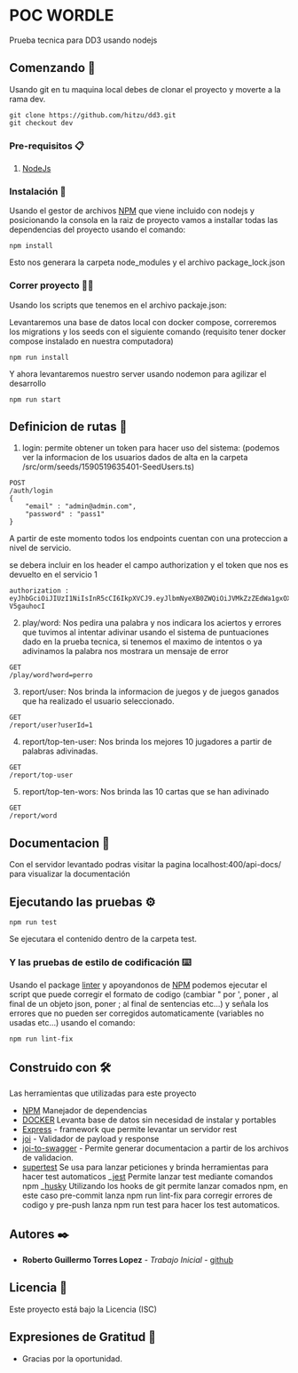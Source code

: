 # POC WORDLE

Prueba tecnica para DD3 usando nodejs

## Comenzando 🚀

Usando git en tu maquina local debes de clonar el proyecto y moverte a la rama dev.

```
git clone https://github.com/hitzu/dd3.git
git checkout dev
```

### Pre-requisitos 📋

1. [NodeJs](https://nodejs.org/es/download/)

### Instalación 🔧

Usando el gestor de archivos [NPM](https://www.npmjs.com/) que viene incluido con nodejs y posicionando la consola en la raiz de proyecto vamos a installar todas las dependencias del proyecto usando el comando:

```
npm install
```

Esto nos generara la carpeta node_modules y el archivo package_lock.json

### Correr proyecto 🏃‍♂️

Usando los scripts que tenemos en el archivo packaje.json:

Levantaremos una base de datos local con docker compose, correremos los migrations y los seeds con el siguiente comando (requisito tener docker compose instalado en nuestra computadora)

```
npm run install
```

Y ahora levantaremos nuestro server usando nodemon para agilizar el desarrollo

```
npm run start
```

## Definicion de rutas 🍻

1. login: permite obtener un token para hacer uso del sistema: (podemos ver la informacion de los usuarios dados de alta en la carpeta /src/orm/seeds/1590519635401-SeedUsers.ts)

```
POST
/auth/login
{
    "email" : "admin@admin.com",
    "password" : "pass1"
}
```

A partir de este momento todos los endpoints cuentan con una proteccion a nivel de servicio.

se debera incluir en los header el campo authorization y el token que nos es devuelto en el servicio 1

```
authorization : eyJhbGciOiJIUzI1NiIsInR5cCI6IkpXVCJ9.eyJlbmNyeXB0ZWQiOiJVMkZzZEdWa1gxOXlmY0ZZWE9lVVVvcGs0YThleE1aYjR2ZWdKWE15eDd5N29GTUIvVmlqV3ZSd2l2OU5IeFdXZVB2em56NDBmc3YrOVlEUkpGb2JhbjN5QmJrS08rc3VKSnasdasdhzbXJpb1BtcnZ6bUgvVVk1Y3pCZll5dmluZ0dJOCIsImlhdCI6MTY2MTg5NTMwNywiZXhwIjoxNjYyMDAzMzA3fQ.YEbftnMH9JsJasd_PacWkCEhhcRBumNCGasdasdplU-V5gauhocI
```

2. play/word: Nos pedira una palabra y nos indicara los aciertos y errores que tuvimos al intentar adivinar usando el sistema de puntuaciones dado en la prueba tecnica, si tenemos el maximo de intentos o ya adivinamos la palabra nos mostrara un mensaje de error

```
GET
/play/word?word=perro
```

3. report/user: Nos brinda la informacion de juegos y de juegos ganados que ha realizado el usuario seleccionado.

```
GET
/report/user?userId=1
```

4. report/top-ten-user: Nos brinda los mejores 10 jugadores a partir de palabras adivinadas.

```
GET
/report/top-user
```

5. report/top-ten-wors: Nos brinda las 10 cartas que se han adivinado

```
GET
/report/word
```

## Documentacion 📖

Con el servidor levantado podras visitar la pagina localhost:400/api-docs/ para visualizar la documentación

## Ejecutando las pruebas ⚙️

```
npm run test
```

Se ejecutara el contenido dentro de la carpeta test.

### Y las pruebas de estilo de codificación ⌨️

Usando el package [linter](https://www.npmjs.com/package/eslint) y apoyandonos de [NPM](https://www.npmjs.com/) podemos ejecutar el script que puede corregir el formato de codigo (cambiar " por ', poner , al final de un objeto json, poner ; al final de sentencias etc...) y señala los errores que no pueden ser corregidos automaticamente (variables no usadas etc...) usando el comando:

```
npm run lint-fix
```

## Construido con 🛠️

Las herramientas que utilizadas para este proyecto

- [NPM](https://www.npmjs.com/) Manejador de dependencias
- [DOCKER](https://hub.docker.com/_/postgres) Levanta base de datos sin necesidad de instalar y portables
- [Express](https://expressjs.com/) - framework que permite levantar un servidor rest
- [joi](https://www.npmjs.com/package/joi) - Validador de payload y response
- [joi-to-swagger](https://www.npmjs.com/package/joi-to-swagger) - Permite generar documentacion a partir de los archivos de validacion.
- [supertest](https://www.npmjs.com/package/supertest) Se usa para lanzar peticiones y brinda herramientas para hacer test automaticos
  _[jest](https://www.npmjs.com/package/jest) Permite lanzar test mediante comandos npm
  _[husky](https://www.npmjs.com/package/husky) Utilizando los hooks de git permite lanzar comados npm, en este caso pre-commit lanza npm run lint-fix para corregir errores de codigo y pre-push lanza npm run test para hacer los test automaticos.

## Autores ✒️

- **Roberto Guillermo Torres Lopez** - _Trabajo Inicial_ - [github](https://github.com/hitzu)

## Licencia 📄

Este proyecto está bajo la Licencia (ISC)

## Expresiones de Gratitud 🎁

- Gracias por la oportunidad.
